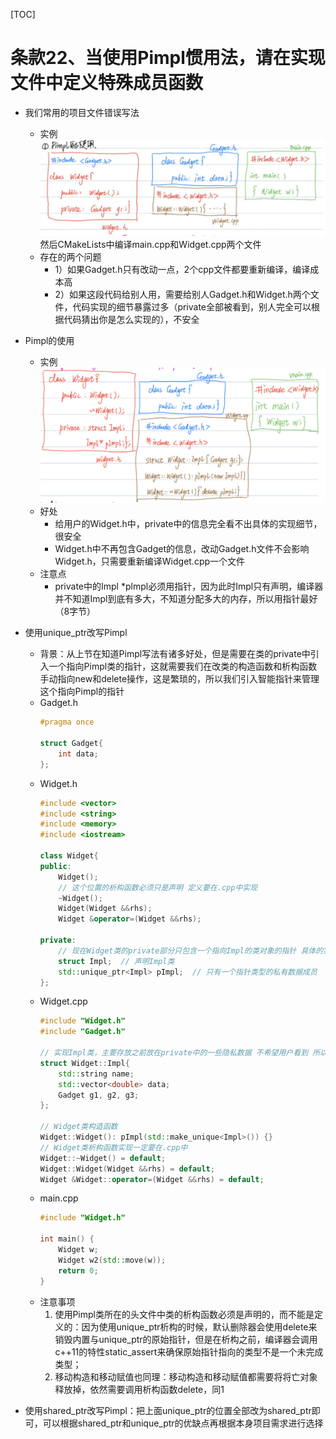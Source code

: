 [TOC]
# 条款22、当使用Pimpl惯用法，请在实现文件中定义特殊成员函数

* 我们常用的项目文件错误写法
    * 实例
        ![这是图片](../data/Pimpl.png  "Magic Gardens")
        然后CMakeLists中编译main.cpp和Widget.cpp两个文件
    * 存在的两个问题
        * 1）如果Gadget.h只有改动一点，2个cpp文件都要重新编译，编译成本高
        * 2）如果这段代码给别人用，需要给别人Gadget.h和Widget.h两个文件，代码实现的细节暴露过多（private全部被看到，别人完全可以根据代码猜出你是怎么实现的），不安全
        
* Pimpl的使用
    * 实例
        ![这是图片](../data/Pimpl2.png  "Magic Gardens")
    * 好处
        * 给用户的Widget.h中，private中的信息完全看不出具体的实现细节，很安全
        * Widget.h中不再包含Gadget的信息，改动Gadget.h文件不会影响Widget.h，只需要重新编译Widget.cpp一个文件
    * 注意点
        * private中的Impl *plmpl必须用指针，因为此时Impl只有声明，编译器并不知道Impl到底有多大，不知道分配多大的内存，所以用指针最好（8字节）

* 使用unique_ptr改写Pimpl
    * 背景：从上节在知道Pimpl写法有诸多好处，但是需要在类的private中引入一个指向Pimpl类的指针，这就需要我们在改类的构造函数和析构函数手动指向new和delete操作，这是繁琐的，所以我们引入智能指针来管理这个指向Pimpl的指针
    * Gadget.h
        ```cpp
        #pragma once

        struct Gadget{
            int data;
        };
        ```
    * Widget.h
        ```cpp
        #include <vector>
        #include <string>
        #include <memory>
        #include <iostream>

        class Widget{
        public:
            Widget();
            // 这个位置的析构函数必须只是声明 定义要在.cpp中实现
            ~Widget(); 
            Widget(Widget &&rhs);
            Widget &operator=(Widget &&rhs);

        private:
            // 现在Widget类的private部分只包含一个指向Impl的类对象的指针 具体的实现细节放在Impl类当中 用户拿到Widget.h就看不到实现逻辑了
            struct Impl;  // 声明Impl类
            std::unique_ptr<Impl> pImpl;  // 只有一个指针类型的私有数据成员
        };
        ```
    * Widget.cpp
        ```cpp
        #include "Widget.h"
        #include "Gadget.h"

        // 实现Impl类，主要存放之前放在private中的一些隐私数据 不希望用户看到 所以写在这个Impl类中
        struct Widget::Impl{
            std::string name;
            std::vector<double> data;
            Gadget g1, g2, g3;
        };

        // Widget类构造函数
        Widget::Widget(): pImpl(std::make_unique<Impl>()) {}
        // Widget类析构函数实现一定要在.cpp中
        Widget::~Widget() = default;
        Widget::Widget(Widget &&rhs) = default;
        Widget &Widget::operator=(Widget &&rhs) = default;
        ```
    * main.cpp
        ```cpp
        #include "Widget.h"

        int main() {
            Widget w;
            Widget w2(std::move(w));
            return 0;
        }
        ```
    * 注意事项
        1. 使用Pimpl类所在的头文件中类的析构函数必须是声明的，而不能是定义的：因为使用unique_ptr析构的时候，默认删除器会使用delete来销毁内置与unique_ptr的原始指针，但是在析构之前，编译器会调用c++11的特性static_assert来确保原始指针指向的类型不是一个未完成类型；
        2. 移动构造和移动赋值也同理：移动构造和移动赋值都需要将将亡对象释放掉，依然需要调用析构函数delete，同1

* 使用shared_ptr改写Pimpl：把上面unique_ptr的位置全部改为shared_ptr即可，可以根据shared_ptr和unique_ptr的优缺点再根据本身项目需求进行选择



